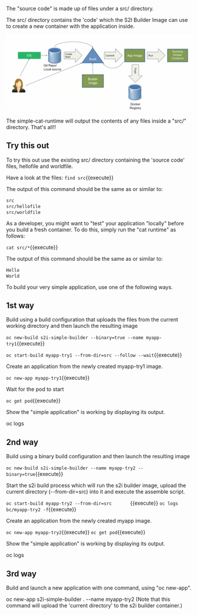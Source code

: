 The "source code" is made up of files under a src/ directory.

The src/ directory contains the 'code' which the S2I Builder Image can use to create a new container with the application inside. 


![S2I Process](../../assets/introduction/simple-s2i-builder/s2i-process.png)

The simple-cat-runtime will output the contents of any files inside a "src/" directory.   That's all!! 

## Try this out

To try this out use the existing src/ directory containing the 'source code' files, hellofile and worldfile.  

Have a look at the files: ``find src``{{execute}} 

The output of this command should be the same as or similar to:

```
src
src/hellofile
src/worldfile
```

As a developer, you might want to "test" your application "locally" before you build a fresh container.  To do this, simply run the "cat runtime" as follows:

``cat src/*``{{execute}}

The output of this command should be the same as or similar to:

```
Hello
World
```

To build your very simple application, use one of the following ways.

## 1st way

Build using a build configuration that uploads the files from the current working directory and then launch the resulting image 

``oc new-build s2i-simple-builder --binary=true --name myapp-try1``{{execute}}

``oc start-build myapp-try1 --from-dir=src --follow --wait``{{execute}}

Create an application from the newly created myapp-try1 image.

``oc new-app myapp-try1``{{execute}}

Wait for the pod to start

``oc get pod``{{execute}}

Show the "simple application" is working by displaying its output. 

oc logs <myapp-try1-pod>


## 2nd way

Build using a binary build configuration and then launch the resulting image 

``oc new-build s2i-simple-builder --name myapp-try2 --binary=true``{{execute}}

Start the s2i build process which will run the s2i builder image, upload the current directory (--from-dir=src) into it and execute the assemble script. 

``oc start-build myapp-try2 --from-dir=src       ``{{execute}}
``oc logs bc/myapp-try2 -f``{{execute}}

Create an application from the newly created myapp image.

``oc new-app myapp-try2``{{execute}}
``oc get pod``{{execute}}

Show the "simple application" is working by displaying its output. 

oc logs <pod>

## 3rd way

Build and launch a new application with one command, using "oc new-app".

oc new-app s2i-simple-builder . --name myapp-try2
(Note that this command will upload the 'current directory' to the s2i builder container.)


